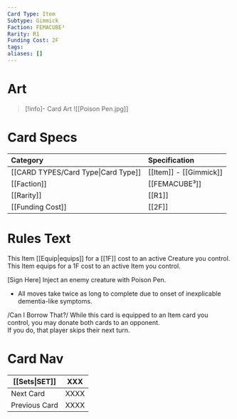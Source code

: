 ```yaml
---
Card Type: Item
Subtype: Gimmick
Faction: FEMACUBE³
Rarity: R1
Funding Cost: 2F
tags: 
aliases: []
---
```

# Art

> [!info]- Card Art
> ![[Poison Pen.jpg]]

# Card Specs

| Category | Specification| 
| :--- | :--- |
| [[CARD TYPES/Card Type\|Card Type]] | [[Item]] - [[Gimmick]] |  
| [[Faction]] | [[FEMACUBE³]] | 
| [[Rarity]] | [[R1]] |  
| [[Funding Cost]] | [[2F]] |  

# Rules Text

This Item [[Equip|equips]] for a [[1F]] cost to an active Creature you control.
This Item equips for a 1F cost to an active Item you control.  

[Sign Here] 
Inject an enemy creature with Poison Pen.
- All moves take twice as long to complete due to onset of inexplicable dementia-like symptoms.

/Can I Borrow That?/
While this card is equipped to an Item card you control, you may donate both cards to an opponent.  
If you do, that player skips their next turn.

# Card Nav

| [[Sets\|SET]] | XXX |  
| --- | --- |  
| Next Card | XXXX |  
| Previous Card | XXXX |  

